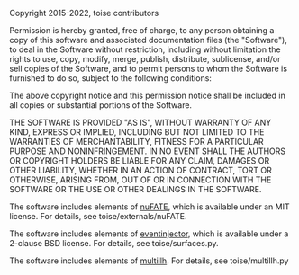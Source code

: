 Copyright 2015-2022, toise contributors

Permission is hereby granted, free of charge, to any person obtaining a copy of
this software and associated documentation files (the "Software"), to deal in
the Software without restriction, including without limitation the rights to
use, copy, modify, merge, publish, distribute, sublicense, and/or sell copies of
the Software, and to permit persons to whom the Software is furnished to do so,
subject to the following conditions:

The above copyright notice and this permission notice shall be included in all
copies or substantial portions of the Software.

THE SOFTWARE IS PROVIDED "AS IS", WITHOUT WARRANTY OF ANY KIND, EXPRESS OR
IMPLIED, INCLUDING BUT NOT LIMITED TO THE WARRANTIES OF MERCHANTABILITY, FITNESS
FOR A PARTICULAR PURPOSE AND NONINFRINGEMENT. IN NO EVENT SHALL THE AUTHORS OR
COPYRIGHT HOLDERS BE LIABLE FOR ANY CLAIM, DAMAGES OR OTHER LIABILITY, WHETHER
IN AN ACTION OF CONTRACT, TORT OR OTHERWISE, ARISING FROM, OUT OF OR IN
CONNECTION WITH THE SOFTWARE OR THE USE OR OTHER DEALINGS IN THE SOFTWARE.

The software includes elements of
[nuFATE](https://github.com/aaronvincent/nuFATE), which is available under an
MIT license. For details, see toise/externals/nuFATE.

The software includes elements of
[eventinjector](http://code.icecube.wisc.edu/svn/sandbox/ckopper/eventinjector),
which is available under a 2-clause BSD license. For details, see toise/surfaces.py.

The software includes elements of
[multillh](http://code.icecube.wisc.edu/svn/sandbox/nwhitehorn/multillh).
For details, see toise/multillh.py
